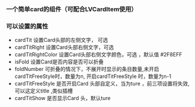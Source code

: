 ### 一个简单card的组件（可配合LVCardItem使用）

### 可以设置的属性
  * cardTit                      设置Card头部的左侧文字， 可选
  * cardTitRight                 设置Card头部右侧文字，可选
  * cardTitRightColor            设置Card头部右侧文字颜色，可选 ，默认值 #2F8EFF
  * isFold                       设置Card是否内容是否可以折叠
  * foldNumber                   可折叠的情况下，不展开时显示的条目数量,未开启cardTitFreeStyle时，数量为n, 开启cardTitFreeStyle 时，数量为n-1
  * cardTitFreeStyle             是否开启Card 头部自定义，当为ture ，前三项设置将失效, 可以这定义title ,类似插槽
  * cardTitShow                   是否显示Card  头，默认ture